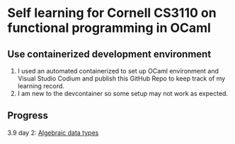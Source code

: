 # Self learning for Cornell CS3110 on functional programming in OCaml

## Use containerized development environment

1. I used an automated containerized to set up OCaml environment and Visual 
   Studio Codium and publish this GitHub Repo to keep track of my learning 
   record.
2. I am new to the devcontainer so some setup may not work as expected.

## Progress

3.9 day 2: [Algebraic data types](https://cs3110.github.io/textbook/chapters/data/algebraic_data_types.html)